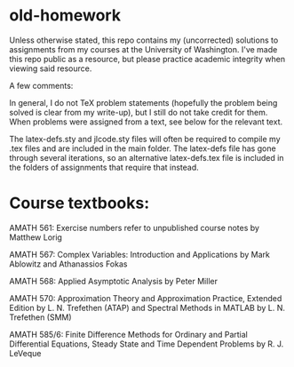 # old-homework
Unless otherwise stated, this repo contains my (uncorrected) solutions to assignments from my courses at the University of Washington. I've made this repo public as a resource, but please practice academic integrity when viewing said resource. 

A few comments:

In general, I do not TeX problem statements (hopefully the problem being solved is clear from my write-up), but I still do not take credit for them. When problems were assigned from a text, see below for the relevant text.

The latex-defs.sty and jlcode.sty files will often be required to compile my .tex files and are included in the main folder. The latex-defs file has gone through several iterations, so an alternative latex-defs.tex file is included in the folders of assignments that require that instead. 

# Course textbooks:
AMATH 561: Exercise numbers refer to unpublished course notes by Matthew Lorig

AMATH 567: Complex Variables: Introduction and Applications by Mark Ablowitz and Athanassios Fokas

AMATH 568: Applied Asymptotic Analysis by Peter Miller

AMATH 570: Approximation Theory and Approximation Practice, Extended Edition by L. N. Trefethen (ATAP) and Spectral Methods in MATLAB by L. N. Trefethen (SMM)

AMATH 585/6: Finite Difference Methods for Ordinary and Partial Differential Equations, Steady State and Time Dependent Problems by R. J. LeVeque
